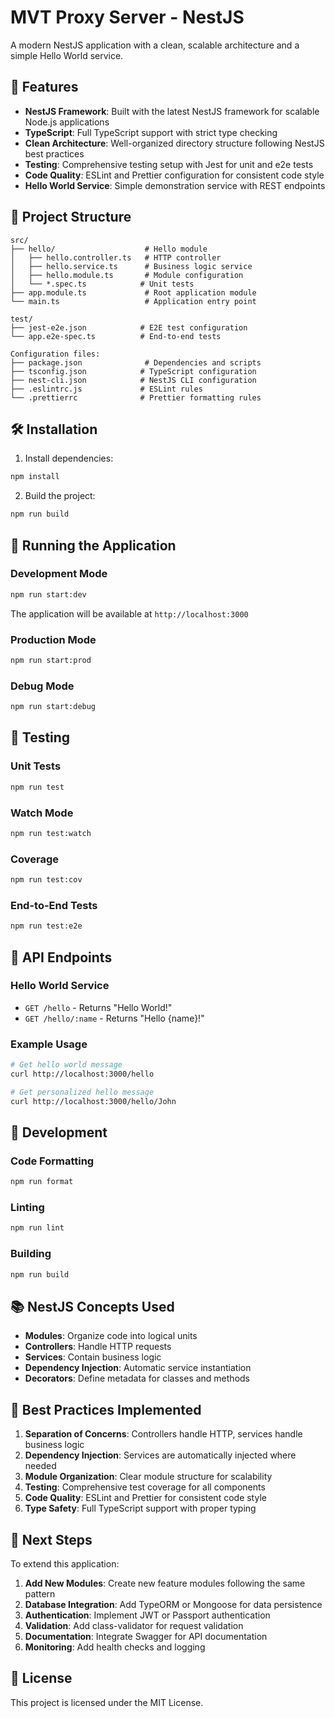 # MVT Proxy Server - NestJS

A modern NestJS application with a clean, scalable architecture and a simple Hello World service.

## 🚀 Features

- **NestJS Framework**: Built with the latest NestJS framework for scalable Node.js applications
- **TypeScript**: Full TypeScript support with strict type checking
- **Clean Architecture**: Well-organized directory structure following NestJS best practices
- **Testing**: Comprehensive testing setup with Jest for unit and e2e tests
- **Code Quality**: ESLint and Prettier configuration for consistent code style
- **Hello World Service**: Simple demonstration service with REST endpoints

## 📁 Project Structure

```
src/
├── hello/                    # Hello module
│   ├── hello.controller.ts   # HTTP controller
│   ├── hello.service.ts      # Business logic service
│   ├── hello.module.ts       # Module configuration
│   └── *.spec.ts            # Unit tests
├── app.module.ts             # Root application module
└── main.ts                   # Application entry point

test/
├── jest-e2e.json            # E2E test configuration
└── app.e2e-spec.ts          # End-to-end tests

Configuration files:
├── package.json              # Dependencies and scripts
├── tsconfig.json            # TypeScript configuration
├── nest-cli.json            # NestJS CLI configuration
├── .eslintrc.js             # ESLint rules
└── .prettierrc              # Prettier formatting rules
```

## 🛠️ Installation

1. Install dependencies:
```bash
npm install
```

2. Build the project:
```bash
npm run build
```

## 🚀 Running the Application

### Development Mode
```bash
npm run start:dev
```
The application will be available at `http://localhost:3000`

### Production Mode
```bash
npm run start:prod
```

### Debug Mode
```bash
npm run start:debug
```

## 🧪 Testing

### Unit Tests
```bash
npm run test
```

### Watch Mode
```bash
npm run test:watch
```

### Coverage
```bash
npm run test:cov
```

### End-to-End Tests
```bash
npm run test:e2e
```

## 📡 API Endpoints

### Hello World Service

- `GET /hello` - Returns "Hello World!"
- `GET /hello/:name` - Returns "Hello {name}!"

### Example Usage

```bash
# Get hello world message
curl http://localhost:3000/hello

# Get personalized hello message
curl http://localhost:3000/hello/John
```

## 🔧 Development

### Code Formatting
```bash
npm run format
```

### Linting
```bash
npm run lint
```

### Building
```bash
npm run build
```

## 📚 NestJS Concepts Used

- **Modules**: Organize code into logical units
- **Controllers**: Handle HTTP requests
- **Services**: Contain business logic
- **Dependency Injection**: Automatic service instantiation
- **Decorators**: Define metadata for classes and methods

## 🌟 Best Practices Implemented

1. **Separation of Concerns**: Controllers handle HTTP, services handle business logic
2. **Dependency Injection**: Services are automatically injected where needed
3. **Module Organization**: Clear module structure for scalability
4. **Testing**: Comprehensive test coverage for all components
5. **Code Quality**: ESLint and Prettier for consistent code style
6. **Type Safety**: Full TypeScript support with proper typing

## 🚀 Next Steps

To extend this application:

1. **Add New Modules**: Create new feature modules following the same pattern
2. **Database Integration**: Add TypeORM or Mongoose for data persistence
3. **Authentication**: Implement JWT or Passport authentication
4. **Validation**: Add class-validator for request validation
5. **Documentation**: Integrate Swagger for API documentation
6. **Monitoring**: Add health checks and logging

## 📝 License

This project is licensed under the MIT License.